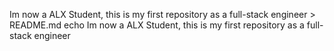 Im now a ALX Student, this is my first repository as a full-stack engineer > README.md
echo Im now a ALX Student, this is my first repository as a full-stack engineer
